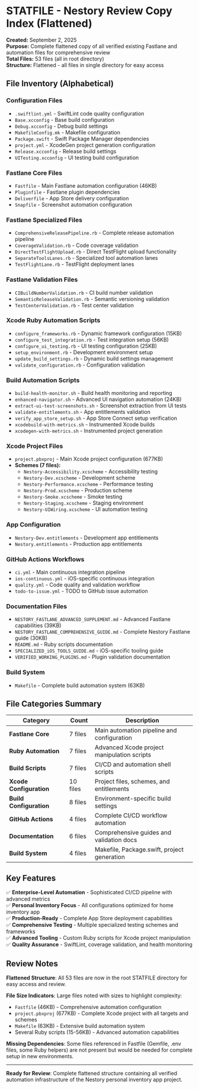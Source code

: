 # STATFILE - Nestory Review Copy Index (Flattened)

**Created:** September 2, 2025  
**Purpose:** Complete flattened copy of all verified existing Fastlane and automation files for comprehensive review  
**Total Files:** 53 files (all in root directory)  
**Structure:** Flattened - all files in single directory for easy access

## File Inventory (Alphabetical)

### Configuration Files
- `.swiftlint.yml` - SwiftLint code quality configuration
- `Base.xcconfig` - Base build configuration  
- `Debug.xcconfig` - Debug build settings
- `MakefileConfig.mk` - Makefile configuration
- `Package.swift` - Swift Package Manager dependencies
- `project.yml` - XcodeGen project generation configuration
- `Release.xcconfig` - Release build settings
- `UITesting.xcconfig` - UI testing build configuration

### Fastlane Core Files
- `Fastfile` - Main Fastlane automation configuration (46KB)
- `Pluginfile` - Fastlane plugin dependencies
- `Deliverfile` - App Store delivery configuration
- `Snapfile` - Screenshot automation configuration

### Fastlane Specialized Files
- `ComprehensiveReleasePipeline.rb` - Complete release automation pipeline
- `CoverageValidation.rb` - Code coverage validation
- `DirectTestFlightUpload.rb` - Direct TestFlight upload functionality
- `SeparateToolsLanes.rb` - Specialized tool automation lanes  
- `TestFlightLane.rb` - TestFlight deployment lanes

### Fastlane Validation Files
- `CIBuildNumberValidation.rb` - CI build number validation
- `SemanticReleaseValidation.rb` - Semantic versioning validation
- `TestCenterValidation.rb` - Test center validation

### Xcode Ruby Automation Scripts
- `configure_frameworks.rb` - Dynamic framework configuration (15KB)
- `configure_test_integration.rb` - Test integration setup (56KB)
- `configure_ui_testing.rb` - UI testing configuration (25KB)
- `setup_environment.rb` - Development environment setup
- `update_build_settings.rb` - Dynamic build settings management
- `validate_configuration.rb` - Configuration validation

### Build Automation Scripts  
- `build-health-monitor.sh` - Build health monitoring and reporting
- `enhanced-navigator.sh` - Advanced UI navigation automation (24KB)
- `extract-ui-test-screenshots.sh` - Screenshot extraction from UI tests
- `validate-entitlements.sh` - App entitlements validation
- `verify_app_store_setup.sh` - App Store Connect setup verification
- `xcodebuild-with-metrics.sh` - Instrumented Xcode builds
- `xcodegen-with-metrics.sh` - Instrumented project generation

### Xcode Project Files
- `project.pbxproj` - Main Xcode project configuration (677KB)
- **Schemes (7 files):**
  - `Nestory-Accessibility.xcscheme` - Accessibility testing
  - `Nestory-Dev.xcscheme` - Development scheme
  - `Nestory-Performance.xcscheme` - Performance testing
  - `Nestory-Prod.xcscheme` - Production scheme
  - `Nestory-Smoke.xcscheme` - Smoke testing
  - `Nestory-Staging.xcscheme` - Staging environment
  - `Nestory-UIWiring.xcscheme` - UI automation testing

### App Configuration
- `Nestory-Dev.entitlements` - Development app entitlements
- `Nestory.entitlements` - Production app entitlements

### GitHub Actions Workflows
- `ci.yml` - Main continuous integration pipeline
- `ios-continuous.yml` - iOS-specific continuous integration
- `quality.yml` - Code quality and validation workflow
- `todo-to-issue.yml` - TODO to GitHub issue automation

### Documentation Files
- `NESTORY_FASTLANE_ADVANCED_SUPPLEMENT.md` - Advanced Fastlane capabilities (39KB)
- `NESTORY_FASTLANE_COMPREHENSIVE_GUIDE.md` - Complete Nestory Fastlane guide (30KB)
- `README.md` - Ruby scripts documentation
- `SPECIALIZED_iOS_TOOLS_GUIDE.md` - iOS-specific tooling guide
- `VERIFIED_WORKING_PLUGINS.md` - Plugin validation documentation

### Build System
- `Makefile` - Complete build automation system (63KB)

## File Categories Summary

| Category | Count | Description |
|----------|-------|-------------|
| **Fastlane Core** | 7 files | Main automation pipeline and configuration |
| **Ruby Automation** | 7 files | Advanced Xcode project manipulation scripts |
| **Build Scripts** | 7 files | CI/CD and automation shell scripts |
| **Xcode Configuration** | 10 files | Project files, schemes, and entitlements |
| **Build Configuration** | 8 files | Environment-specific build settings |
| **GitHub Actions** | 4 files | Complete CI/CD workflow automation |
| **Documentation** | 6 files | Comprehensive guides and validation docs |
| **Build System** | 4 files | Makefile, Package.swift, project generation |

## Key Features

✅ **Enterprise-Level Automation** - Sophisticated CI/CD pipeline with advanced metrics  
✅ **Personal Inventory Focus** - All configurations optimized for home inventory app  
✅ **Production-Ready** - Complete App Store deployment capabilities  
✅ **Comprehensive Testing** - Multiple specialized testing schemes and frameworks  
✅ **Advanced Tooling** - Custom Ruby scripts for Xcode project manipulation  
✅ **Quality Assurance** - SwiftLint, coverage validation, and health monitoring  

## Review Notes

**Flattened Structure**: All 53 files are now in the root STATFILE directory for easy access and review.

**File Size Indicators**: Large files noted with sizes to highlight complexity:
- `Fastfile` (46KB) - Comprehensive automation configuration
- `project.pbxproj` (677KB) - Complete Xcode project with all targets and schemes  
- `Makefile` (63KB) - Extensive build automation system
- Several Ruby scripts (15-56KB) - Advanced automation capabilities

**Missing Dependencies**: Some files referenced in Fastfile (Gemfile, .env files, some Ruby helpers) are not present but would be needed for complete setup in new environments.

---

**Ready for Review**: Complete flattened structure containing all verified automation infrastructure of the Nestory personal inventory app project.